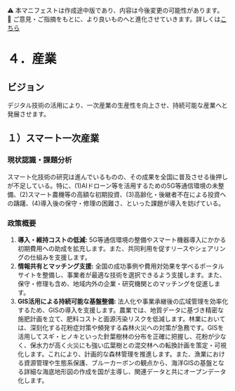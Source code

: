 ⚠️ 本マニフェストは作成途中版であり、内容は今後変更の可能性があります。  
💬 ご意見・ご指摘をもとに、より良いものへと進化させていきます。詳しくは[こちら](README.md#このマニフェスト自身もみんなの知恵を集めて改善していきます)

# ４．産業

## ビジョン

デジタル技術の活用により、一次産業の生産性を向上させ、持続可能な産業へと発展させます。

## １）スマート一次産業

### 現状認識・課題分析

スマート化技術の研究は進んでいるものの、その成果を全国に普及させる後押しが不足している。特に、(1)AIドローン等を活用するための5G等通信環境の未整備、(2)スマート農機等の高額な初期投資、(3)高齢化・後継者不在による投資への躊躇、(4)導入後の保守・修理の困難さ、といった課題が導入を妨げている。

### 政策概要

1.  **導入・維持コストの低減:** 5G等通信環境の整備やスマート機器導入にかかる初期費用への助成を拡充します。また、共同利用を促すリースやシェアリングの仕組みを支援します。
2.  **情報共有とマッチング支援:** 全国の成功事例や費用対効果を学べるポータルサイトを整備し、事業者が最適な技術を選択できるよう支援します。また、保守・修理も含め、地域内外の企業・研究機関とのマッチングを促進します。
3.  **GIS活用による持続可能な基盤整備:** 法人化や事業承継後の広域管理を効率化するため、GISの導入を支援します。農業では、地質データに基づき精密な施肥計画を立て、肥料コストと面源汚染リスクを低減します。林業においては、深刻化する花粉症対策や頻発する森林火災への対策が急務です。GISを活用してスギ・ヒノキといった針葉樹林の分布を正確に把握し、花粉が少なく、保水力が高く火災にも強い広葉樹との混交林への転換計画を策定・可視化します。これにより、計画的な森林管理を推進します。また、漁業における資源管理や生態系保護、ブルーカーボンの観点から、海洋GISの基盤となる詳細な海底地形図の作成を国が主導し、関連データと共にオープンデータ化します。
